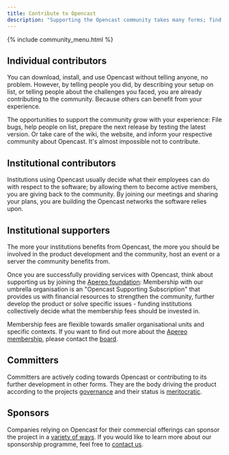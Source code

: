 ```yaml
---
title: Contribute to Opencast
description: "Supporting the Opencast community takes many forms; find out what you can do to help"
---
```

{% include community_menu.html %}

## Individual contributors
You can download, install, and use Opencast without telling anyone, no problem. However, by telling people you did, by describing your setup on list, or telling people about the challenges you faced, you are already contributing to the community. Because others can benefit from your experience. 

The opportunities to support the community grow with your experience: File bugs, help people on list, prepare the next release by testing the latest version. Or take care of the wiki, the website, and inform your respective community about Opencast. It's almost impossible not to contribute.

## Institutional contributors
Institutions using Opencast usually decide what their employees can do with respect to the software; by allowing them to become active members, you are giving back to the community. By joining our meetings and sharing your plans,
you are building the Opencast networks the software relies upon.

## Institutional supporters
The more your institutions benefits from Opencast, the more you should be involved in the product development and the community, host an event or a server the community benefits from.

Once you are successfully providing services with Opencast, think about supporting us by joining the [Apereo foundation](http://apereo.org/): 
Membership with our umbrella organisation is an "Opencast Supporting Subscription" that provides us with financial resources to strengthen the community, further develop the product or solve specific issues - funding institutions collectively decide what the membership fees should be invested in. 

Membership fees are flexible towards smaller organisational units and specific contexts. If you want to find out more about the [Apereo membership](https://www.apereo.org/content/apereo-membership), please contact the [board](mailto:schulte@id.ethz.ch).

## Committers
Committers are actively coding towards Opencast or contributing to its further development in other forms. 
They are the body driving the product according to the projects [governance](https://opencast.org/governance.html) and their status is 
[meritocratic](https://docs.opencast.org/develop/developer/committer/).

## Sponsors
Companies relying on Opencast for their commercial offerings can sponsor the project in a [variety of ways](assets/img/opencast_sponsorship_programme.pdf). If you would like to learn more about our sponsorship programme, feel free to [contact us](mailto:schulte@id.ethz.ch).
